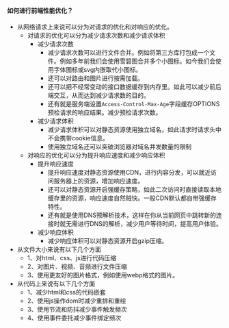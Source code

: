 #### 如何进行前端性能优化？
* 从网络请求上来说可以分为对请求的优化和对响应的优化。
  - 对请求的优化可以分为减少请求次数和减少请求体积
    - 减少请求次数
      - 减少请求次数可以进行文件合并。例如将第三方库打包成一个文件。例如多年前我们会使用雪碧图合并多个小图标。如今我们会使用字体图标或svg内嵌取代小图标。
      - 还可以对路由和图片进行按需加载。
      - 还可以把不经常变动的接口数据缓存到内存里。如此可以减少前后端交互，从而达到减少请求数的目的。
      - 还有就是服务端设置`Access-Control-Max-Age`字段缓存OPTIONS预检请求的响应结果。减少预检请求次数。
    - 减少请求体积
      - 减少请求体积可以对静态资源使用独立域名，如此请求时请求头中不会携带cookie信息。
      - 使用独立域名还可以突破浏览器对域名并发数量的限制
  - 对响应的优化可以分为提升响应速度和减少响应体积
    - 提升响应速度
      - 提升响应速度对静态资源使用CDN，进行内容分发，可以就近访问服务器上的资源，增加响应速度。
      - 还可以对静态资源开启强缓存策略，如此二次访问时直接读取本地缓存里的资源，响应速度自然贼快。一般CDN默认都自带强缓存特性。
      - 还有就是使用DNS预解析技术，这样在你从当前网页中跳转新的连接时就无需进行DNS的解析，减少用户等待时间，提高用户体验。
    - 减少响应体积
      - 减少响应体积可以对静态资源开启gzip压缩。
* 从文件大小来说有以下几个方面
  - 1、对html、css、js进行代码压缩
  - 2、对图片、视频、音频进行文件压缩
  - 3、使用更友好的图片格式，例如使用webp格式的图片。
* 从代码上来说有以下几个方面
  - 1、减少html和css的代码嵌套
  - 2、使用js操作dom时减少重排和重绘
  - 3、使用节流和防抖减少事件触发频次
  - 4、使用事件委托减少事件绑定频次
